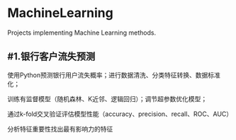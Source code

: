 # MachineLearning
Projects implementing Machine Learning methods.

#1.银行客户流失预测
-----
使用Python预测银行用户流失概率；进行数据清洗、分类特征转换、数据标准化；

训练有监督模型（随机森林、K近邻、逻辑回归）；调节超参数优化模型；

通过k-fold交叉验证评估模型性能（accuracy、precision、recall、ROC、AUC）

分析特征重要性找出最有影响力的特征
